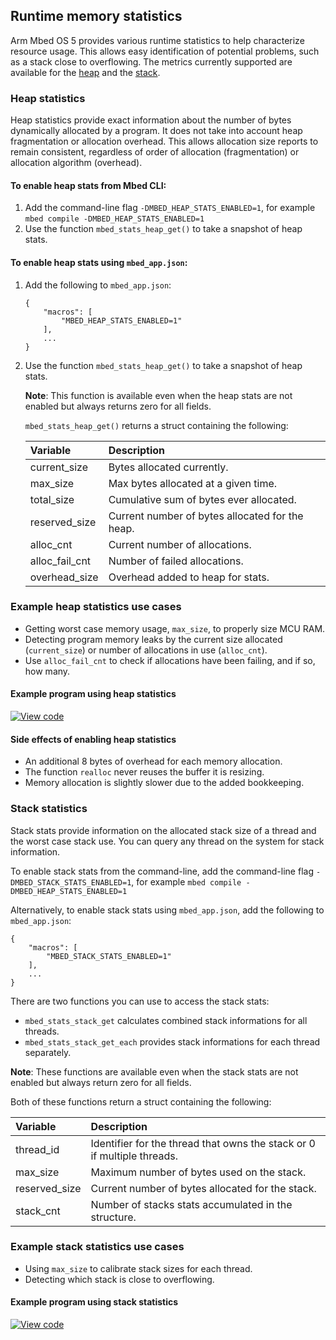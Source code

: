 ## Runtime memory statistics

Arm Mbed OS 5 provides various runtime statistics to help characterize resource usage. This allows easy identification of potential problems, such as a stack close to overflowing. The metrics currently supported are available for the [heap](#heap-statistics) and the [stack](#stack-statistics).

### Heap statistics

Heap statistics provide exact information about the number of bytes dynamically allocated by a program. It does not take into account heap fragmentation or allocation overhead. This allows allocation size reports to remain consistent, regardless of order of allocation (fragmentation) or allocation algorithm (overhead).

#### To enable heap stats from Mbed CLI:

1. Add the command-line flag `-DMBED_HEAP_STATS_ENABLED=1`, for example `mbed compile -DMBED_HEAP_STATS_ENABLED=1`
1. Use the function `mbed_stats_heap_get()` to take a snapshot of heap stats.

#### To enable heap stats using `mbed_app.json`:

1. Add the following to `mbed_app.json`:

   ```
   {
       "macros": [
           "MBED_HEAP_STATS_ENABLED=1"
       ],
       ...
   }
   ```

1. Use the function `mbed_stats_heap_get()` to take a snapshot of heap stats.

   <span class="notes">**Note**: This function is available even when the heap stats are not enabled but always returns zero for all fields.</span>

   `mbed_stats_heap_get()` returns a struct containing the following:

   | Variable          | Description                                       |
   | :---------------- | :------------------------------------------------ |
   | current_size      | Bytes allocated currently.                        |
   | max_size          | Max bytes allocated at a given time.              |
   | total_size        | Cumulative sum of bytes ever allocated.           |
   | reserved_size     | Current number of bytes allocated for the heap.   |
   | alloc_cnt         | Current number of allocations.                    |
   | alloc_fail_cnt    | Number of failed allocations.                     |
   | overhead_size     | Overhead added to heap for stats.                 |   


### Example heap statistics use cases

- Getting worst case memory usage, `max_size`, to properly size MCU RAM.
- Detecting program memory leaks by the current size allocated (`current_size`) or number of allocations in use (`alloc_cnt`).
- Use `alloc_fail_cnt` to check if allocations have been failing, and if so, how many.

#### Example program using heap statistics

[![View code](https://www.mbed.com/embed/?url=https://os.mbed.com/teams/mbed_example/code/heap_stats_example/)](https://os.mbed.com/teams/mbed_example/code/heap_stats_example/file/c084f1df237e/main.cpp)

#### Side effects of enabling heap statistics

- An additional 8 bytes of overhead for each memory allocation.
- The function `realloc` never reuses the buffer it is resizing.
- Memory allocation is slightly slower due to the added bookkeeping.

### Stack statistics

Stack stats provide information on the allocated stack size of a thread and the worst case stack use. You can query any thread on the system for stack information.

To enable stack stats from the command-line, add the command-line flag `-DMBED_STACK_STATS_ENABLED=1`, for example `mbed compile -DMBED_HEAP_STATS_ENABLED=1`

Alternatively, to enable stack stats using `mbed_app.json`, add the following to `mbed_app.json`:

```
{
    "macros": [
        "MBED_STACK_STATS_ENABLED=1"
    ],
    ...
}
```

There are two functions you can use to access the stack stats:

- `mbed_stats_stack_get` calculates combined stack informations for all threads.
- `mbed_stats_stack_get_each` provides stack informations for each thread separately.

<span class="notes">**Note**: These functions are available even when the stack stats are not enabled but always return zero for all fields.</span>

Both of these functions return a struct containing the following:


| Variable        | Description                                                               |
| :-------------- | :------------------------------------------------------------------------ |
| thread_id       | Identifier for the thread that owns the stack or 0 if multiple threads.   |              
| max_size        | Maximum number of bytes used on the stack.                                |
| reserved_size   | Current number of bytes allocated for the stack.                          |
| stack_cnt       | Number of stacks stats accumulated in the structure.                      |


### Example stack statistics use cases

- Using `max_size` to calibrate stack sizes for each thread.
- Detecting which stack is close to overflowing.

#### Example program using stack statistics

[![View code](https://www.mbed.com/embed/?url=https://os.mbed.com/teams/mbed_example/code/stack_stats_example/)](http://os.mbed.com/teams/mbed_example/code/stack_stats_example/file/539750137652/main.cpp)
